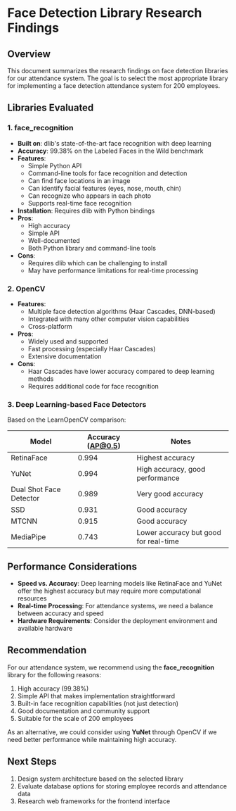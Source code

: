 # Face Detection Library Research Findings

## Overview
This document summarizes the research findings on face detection libraries for our attendance system. The goal is to select the most appropriate library for implementing a face detection attendance system for 200 employees.

## Libraries Evaluated

### 1. face_recognition
- **Built on**: dlib's state-of-the-art face recognition with deep learning
- **Accuracy**: 99.38% on the Labeled Faces in the Wild benchmark
- **Features**:
  - Simple Python API
  - Command-line tools for face recognition and detection
  - Can find face locations in an image
  - Can identify facial features (eyes, nose, mouth, chin)
  - Can recognize who appears in each photo
  - Supports real-time face recognition
- **Installation**: Requires dlib with Python bindings
- **Pros**:
  - High accuracy
  - Simple API
  - Well-documented
  - Both Python library and command-line tools
- **Cons**:
  - Requires dlib which can be challenging to install
  - May have performance limitations for real-time processing

### 2. OpenCV
- **Features**:
  - Multiple face detection algorithms (Haar Cascades, DNN-based)
  - Integrated with many other computer vision capabilities
  - Cross-platform
- **Pros**:
  - Widely used and supported
  - Fast processing (especially Haar Cascades)
  - Extensive documentation
- **Cons**:
  - Haar Cascades have lower accuracy compared to deep learning methods
  - Requires additional code for face recognition

### 3. Deep Learning-based Face Detectors
Based on the LearnOpenCV comparison:

| Model | Accuracy (AP@0.5) | Notes |
|-------|------------------|-------|
| RetinaFace | 0.994 | Highest accuracy |
| YuNet | 0.994 | High accuracy, good performance |
| Dual Shot Face Detector | 0.989 | Very good accuracy |
| SSD | 0.931 | Good accuracy |
| MTCNN | 0.915 | Good accuracy |
| MediaPipe | 0.743 | Lower accuracy but good for real-time |

## Performance Considerations
- **Speed vs. Accuracy**: Deep learning models like RetinaFace and YuNet offer the highest accuracy but may require more computational resources
- **Real-time Processing**: For attendance systems, we need a balance between accuracy and speed
- **Hardware Requirements**: Consider the deployment environment and available hardware

## Recommendation
For our attendance system, we recommend using the **face_recognition** library for the following reasons:
1. High accuracy (99.38%)
2. Simple API that makes implementation straightforward
3. Built-in face recognition capabilities (not just detection)
4. Good documentation and community support
5. Suitable for the scale of 200 employees

As an alternative, we could consider using **YuNet** through OpenCV if we need better performance while maintaining high accuracy.

## Next Steps
1. Design system architecture based on the selected library
2. Evaluate database options for storing employee records and attendance data
3. Research web frameworks for the frontend interface
